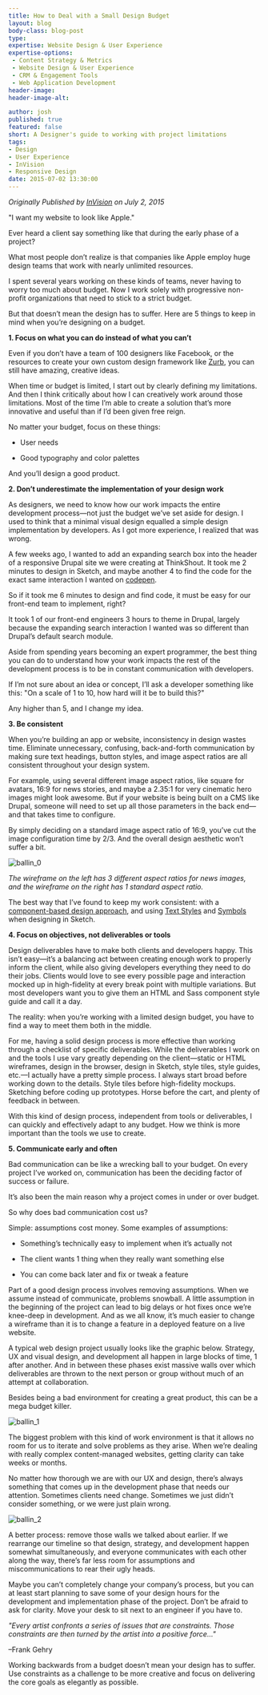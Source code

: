 ```yaml
---
title: How to Deal with a Small Design Budget
layout: blog
body-class: blog-post
type:
expertise: Website Design & User Experience
expertise-options:
 - Content Strategy & Metrics
 - Website Design & User Experience
 - CRM & Engagement Tools
 - Web Application Development
header-image:
header-image-alt:

author: josh
published: true
featured: false
short: A Designer's guide to working with project limitations
tags:
- Design
- User Experience
- InVision
- Responsive Design
date: 2015-07-02 13:30:00
---
```


*Originally Published by [InVision](http://blog.invisionapp.com/small-design-budget/) on July 2, 2015*


"I want my website to look like Apple."

Ever heard a client say something like that during the early phase of a project?

What most people don’t realize is that companies like Apple employ huge design teams that work with nearly unlimited resources.

I spent several years working on these kinds of teams, never having to worry too much about budget. Now I work solely with progressive non-profit organizations that need to stick to a strict budget.

But that doesn’t mean the design has to suffer. Here are 5 things to keep in mind when you’re designing on a budget.

**1.  Focus on what you can do instead of what you can’t**

Even if you don’t have a team of 100 designers like Facebook, or the resources to create your own custom design framework like [Zurb](http://foundation.zurb.com/), you can still have amazing, creative ideas.

When time or budget is limited, I start out by clearly defining my limitations. And then I think critically about how I can creatively work around those limitations. Most of the time I’m able to create a solution that’s more innovative and useful than if I’d been given free reign.

No matter your budget, focus on these things:

* User needs

* Good typography and color palettes

And you’ll design a good product.

**2. Don’t underestimate the implementation of your design work**

As designers, we need to know how our work impacts the entire development process—not just the budget we’ve set aside for design. I used to think that a minimal visual design equalled a simple design implementation by developers. As I got more experience, I realized that was wrong.

A few weeks ago, I wanted to add an expanding search box into the header of a responsive Drupal site we were creating at ThinkShout. It took me 2 minutes to design in Sketch, and maybe another 4 to find the code for the exact same interaction I wanted on [codepen](http://codepen.io/912lab/pen/LsplC).

So if it took me 6 minutes to design and find code, it must be easy for our front-end team to implement, right?

It took 1 of our front-end engineers 3 hours to theme in Drupal, largely because the expanding search interaction I wanted was so different than Drupal’s default search module.

Aside from spending years becoming an expert programmer, the best thing you can do to understand how your work impacts the rest of the development process is to be in constant communication with developers.

If I’m not sure about an idea or concept, I’ll ask a developer something like this: "On a scale of 1 to 10, how hard will it be to build this?"

Any higher than 5, and I change my idea.

**3. Be consistent**

When you’re building an app or website, inconsistency in design wastes time. Eliminate unnecessary, confusing, back-and-forth communication by making sure text headings, button styles, and image aspect ratios are all consistent throughout your design system.

For example, using several different image aspect ratios, like square for avatars, 16:9 for news stories, and maybe a 2.35:1 for very cinematic hero images might look awesome. But if your website is being built on a CMS like Drupal, someone will need to set up all those parameters in the back end—and that takes time to configure.

By simply deciding on a standard image aspect ratio of 16:9, you’ve cut the image configuration time by 2/3. And the overall design aesthetic won’t suffer a bit.   

![ballin_0](/assets/images/blog/ballin_0.png)

*The wireframe on the left has 3 different aspect ratios for news images, and the wireframe on the right has 1 standard aspect ratio.*

The best way that I’ve found to keep my work consistent: with a [component-based design approach](http://bradfrost.com/blog/post/atomic-web-design/), and using [Text Styles](http://www.bohemiancoding.com/sketch/support/documentation/05-text/3-text-styles.html) and [Symbols](http://bohemiancoding.com/sketch/support/documentation/07-symbols/) when designing in Sketch.



**4. Focus on objectives, not deliverables or tools**

Design deliverables have to make both clients and developers happy. This isn’t easy—it’s a balancing act between creating enough work to properly inform the client, while also giving developers everything they need to do their jobs. Clients would love to see every possible page and interaction mocked up in high-fidelity at every break point with multiple variations. But most developers want you to give them an HTML and Sass component style guide and call it a day.

The reality: when you’re working with a limited design budget, you have to find a way to meet them both in the middle.

For me, having a solid design process is more effective than working through a checklist of specific deliverables. While the deliverables I work on and the tools I use vary greatly depending on the client—static or HTML wireframes, design in the browser, design in Sketch, style tiles, style guides, etc.—I actually have a pretty simple process. I always start broad before working down to the details. Style tiles before high-fidelity mockups. Sketching before coding up prototypes. Horse before the cart, and plenty of feedback in between.

With this kind of design process, independent from tools or deliverables, I can quickly and effectively adapt to any budget. How we think is more important than the tools we use to create.  

**5. Communicate early and often**

Bad communication can be like a wrecking ball to your budget. On every project I’ve worked on, communication has been the deciding factor of success or failure.

It’s also been the main reason why a project comes in under or over budget.

So why does bad communication cost us?

Simple: assumptions cost money. Some examples of assumptions:

* Something’s technically easy to implement when it’s actually not

* The client wants 1 thing when they really want something else

* You can come back later and fix or tweak a feature

Part of a good design process involves removing assumptions. When we assume instead of communicate, problems snowball. A little assumption in the beginning of the project can lead to big delays or hot fixes once we’re knee-deep in development. And as we all know, it’s much easier to change a wireframe than it is to change a feature in a deployed feature on a live website.

A typical web design project usually looks like the graphic below. Strategy, UX and visual design, and development all happen in large blocks of time, 1 after another. And in between these phases exist massive walls over which deliverables are thrown to the next person or group without much of an attempt at collaboration.

Besides being a bad environment for creating a great product, this can be a mega budget killer.

![ballin_1](/assets/images/blog/ballin_1.png)

The biggest problem with this kind of work environment is that it allows no room for us to iterate and solve problems as they arise. When we’re dealing with really complex content-managed websites, getting clarity can take weeks or months.

No matter how thorough we are with our UX and design, there’s always something that comes up in the development phase that needs our attention. Sometimes clients need change. Sometimes we just didn’t consider something, or we were just plain wrong.

![ballin_2](/assets/images/blog/ballin_2.png)

A better process: remove those walls we talked about earlier. If we rearrange our timeline so that design, strategy, and development happen somewhat simultaneously, and everyone communicates with each other along the way, there’s far less room for assumptions and miscommunications to rear their ugly heads.

Maybe you can’t completely change your company’s process, but you can at least start planning to save some of your design hours for the development and implementation phase of the project. Don’t be afraid to ask for clarity. Move your desk to sit next to an engineer if you have to.

*"Every artist confronts a series of issues that are constraints. Those constraints are then turned by the artist into a positive force…"*

–Frank Gehry

Working backwards from a budget doesn’t mean your design has to suffer. Use constraints as a challenge to be more creative and focus on delivering the core goals as elegantly as possible.
